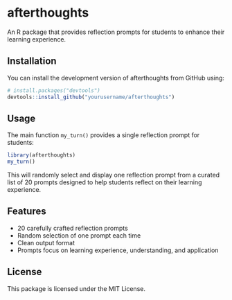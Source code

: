# afterthoughts

An R package that provides reflection prompts for students to enhance their learning experience.

## Installation

You can install the development version of afterthoughts from GitHub using:

```r
# install.packages("devtools")
devtools::install_github("yourusername/afterthoughts")
```

## Usage

The main function `my_turn()` provides a single reflection prompt for students:

```r
library(afterthoughts)
my_turn()
```

This will randomly select and display one reflection prompt from a curated list of 20 prompts designed to help students reflect on their learning experience.

## Features

- 20 carefully crafted reflection prompts
- Random selection of one prompt each time
- Clean output format
- Prompts focus on learning experience, understanding, and application

## License

This package is licensed under the MIT License. 